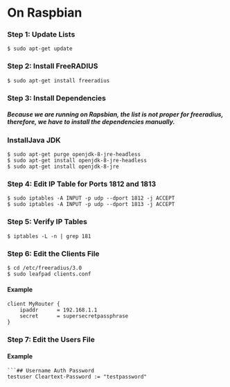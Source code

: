# **On  Raspbian**

### Step 1: Update Lists 
```
$ sudo apt-get update
```

### Step 2: Install FreeRADIUS
```
$ sudo apt-get install freeradius
```
### Step 3: Install Dependencies
##### Because we are running on Rapsbian, the list is not proper for freeradius, therefore, we have to install the dependencies manually.
### **InstallJava JDK**
```
$ sudo apt-get purge openjdk-8-jre-headless
$ sudo apt-get install openjdk-8-jre-headless
$ sudo apt-get install openjdk-8-jre
```

### Step 4: Edit IP Table for Ports 1812 and 1813
```
$ sudo iptables -A INPUT -p udp --dport 1812 -j ACCEPT
$ sudo iptables -A INPUT -p udp --dport 1813 -j ACCEPT
```

### Step 5: Verify IP Tables
```
$ iptables -L -n | grep 181
```

### Step 6: Edit the Clients File
```
$ cd /etc/freeradius/3.0
$ sudo leafpad clients.conf
```
#### Example
```
client MyRouter {
    ipaddr      = 192.168.1.1
    secret      = supersecretpassphrase
}
```
### Step 7: Edit the Users File
#### Example
```
```## Username Auth Password
testuser Cleartext-Password := "testpassword"
```
